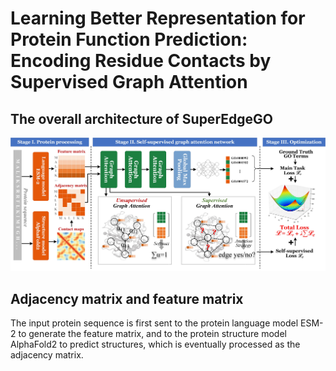 # Learning Better Representation for Protein Function Prediction: Encoding Residue Contacts by Supervised Graph Attention
## The overall architecture of SuperEdgeGO
![The overall architecture of SuperEdgeGO](https://github.com/Lyt0715/SuperEdgeGO/blob/main/Fig_1.png)

## Adjacency matrix and feature matrix
The input protein sequence is first sent to the protein language model ESM-2 to generate the feature matrix, and to the protein structure model AlphaFold2 to predict structures, which is eventually processed as the adjacency matrix.
